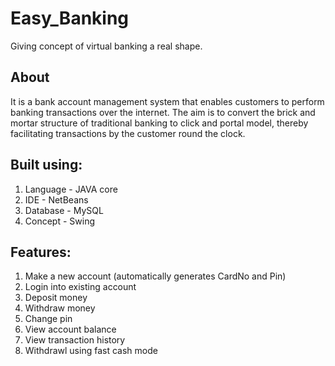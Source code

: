 # Easy_Banking
Giving concept of virtual banking a real shape.

## About
It is a bank account management system that enables customers to perform banking transactions over the internet.
The aim is to convert the brick and mortar structure of traditional banking to click and portal model, thereby facilitating
transactions by the customer round the clock.

## Built using:
1. Language - JAVA core
2. IDE - NetBeans
3. Database - MySQL
4. Concept - Swing

## Features:
1. Make a new account (automatically generates CardNo and Pin)
2. Login into existing account
3. Deposit money
4. Withdraw money
5. Change pin 
6. View account balance
7. View transaction history
8. Withdrawl using fast cash mode

